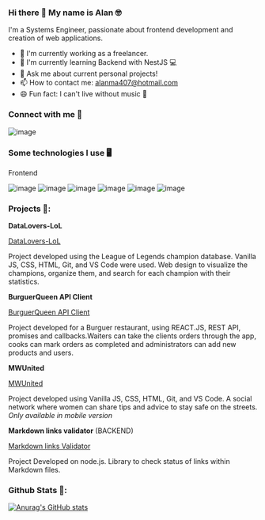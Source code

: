 ### Hi there 👋 My name is Alan 🤓

I'm a Systems Engineer, passionate about frontend development and creation of web applications.

- 🔭 I'm currently working as a freelancer.
- 🌱 I'm currently learning Backend with NestJS 💻
- 💬 Ask me about current personal projects!
- 📫 How to contact me: alanma407@hotmail.com
- 😄 Fun fact: I can't live without music 🎵

### Connect with me 🫡

![image](https://img.shields.io/badge/LinkedIn-0077B5?style=for-the-badge&logo=linkedin&logoColor=white)

### Some technologies I use 🖥️

Frontend

![image](https://img.shields.io/badge/HTML5-E34F26?style=for-the-badge&logo=html5&logoColor=white) ![image](https://img.shields.io/badge/CSS3-1572B6?style=for-the-badge&logo=css3&logoColor=white) ![image](https://img.shields.io/badge/Sass-CC6699?style=for-the-badge&logo=sass&logoColor=white) ![image](https://img.shields.io/badge/JavaScript-F7DF1E?style=for-the-badge&logo=javascript&logoColor=black)  ![image](https://img.shields.io/badge/Bootstrap-563D7C?style=for-the-badge&logo=bootstrap&logoColor=white) ![image](https://img.shields.io/badge/React-20232A?style=for-the-badge&logo=react&logoColor=61DAFB)


### Projects 🌟:

**DataLovers-LoL**

[DataLovers-LoL](https://img.shields.io/badge/HTML5-E34F26?style=for-the-badge&logo=html5&logoColor=white)

Project developed using the League of Legends champion database. Vanilla JS, CSS, HTML, Git, and VS Code were used. Web design to visualize the champions, organize them, and search for each champion with their statistics.

**BurguerQueen API Client**

[BurguerQueen API Client](https://dev-006-burger-queen-api-client-frzt.vercel.app/)

Project developed for a Burguer restaurant, using REACT.JS, REST API, promises and callbacks.Waiters can take the clients orders through the app, cooks can mark orders as completed and administrators can add new products and users.


**MWUnited**

[MWUnited](https://socialnetwork10-395ce.web.app/)

Project developed using Vanilla JS, CSS, HTML, Git, and VS Code. A social network where women can share tips and advice to stay safe on the streets. *Only available in mobile version*


**Markdown links validator** (BACKEND)

[Markdown links Validator](https://www.npmjs.com/package/@marianasanchez/md-links/access)

Project Developed on node.js. Library to check status of links within Markdown files.

### Github Stats 🔨:

[![Anurag's GitHub stats](https://github-readme-stats.vercel.app/api?username=Mariana-Sanchez21)](https://github.com/anuraghazra/github-readme-stats)

